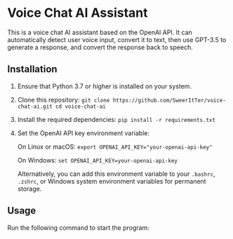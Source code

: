 # Voice Chat AI Assistant

This is a voice chat AI assistant based on the OpenAI API. It can automatically detect user voice input, convert it to text, then use GPT-3.5 to generate a response, and convert the response back to speech.

## Installation

1. Ensure that Python 3.7 or higher is installed on your system.

2. Clone this repository:   ```
   git clone https://github.com/SweerItTer/voice-chat-ai.git
   cd voice-chat-ai   ```

3. Install the required dependencies:   ```
   pip install -r requirements.txt   ```

4. Set the OpenAI API key environment variable:

   On Linux or macOS:   ```
   export OPENAI_API_KEY="your-openai-api-key"   ```

   On Windows:   ```
   set OPENAI_API_KEY=your-openai-api-key   ```

   Alternatively, you can add this environment variable to your `.bashrc`, `.zshrc`, or Windows system environment variables for permanent storage.

## Usage

Run the following command to start the program:
